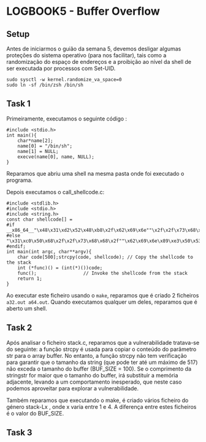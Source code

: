 # LOGBOOK5 - Buffer Overflow

## Setup

Antes de iniciarmos o guião da semana 5, devemos desligar algumas proteções do sistema operativo (para nos facilitar), tais como a randomização do espaço de endereços e a proibição ao nível da shell de ser executada por processos com Set-UID.

```
sudo sysctl -w kernel.randomize_va_space=0
sudo ln -sf /bin/zsh /bin/sh
```
## Task 1

Primeiramente, executamos o seguinte código :

```
#include <stdio.h>
int main(){
	char*name[2];
	name[0] = "/bin/sh";
	name[1] = NULL;
	execve(name[0], name, NULL);
}
```

Reparamos que abriu uma shell na mesma pasta onde foi executado o programa.

Depois executamos o call_shellcode.c:
```
#include <stdlib.h>
#include <stdio.h>
#include <string.h>
const char shellcode[] =
#if __x86_64__"\x48\x31\xd2\x52\x48\xb8\x2f\x62\x69\x6e""\x2f\x2f\x73\x68\x50\x48\x89\xe7\x52\x57""\x48\x89\xe6\x48\x31\xc0\xb0\x3b\x0f\x05"
#else
"\x31\xc0\x50\x68\x2f\x2f\x73\x68\x68\x2f""\x62\x69\x6e\x89\xe3\x50\x53\x89\xe1\x31""\xd2\x31\xc0\xb0\x0b\xcd\x80"
#endif;
int main(int argc, char**argv){
    char code[500];strcpy(code, shellcode); // Copy the shellcode to the stack
    int (*func)() = (int(*)())code;
    func();                 // Invoke the shellcode from the stack
    return 1;
}
```

Ao executar este ficheiro usando o `make`, reparamos que é criado 2 ficheiros `a32.out a64.out`. Quando executamos qualquer um deles, reparamos que é aberto um shell.

## Task 2

Após analisar o ficheiro stack.c, reparamos que a vulnerabilidade tratava-se do seguinte: a função strcpy é usada para copiar o conteúdo do parâmetro str para o array buffer. No entanto, a função strcpy não tem verificação para garantir que o tamanho da string (que pode ter até um máximo de 517) não exceda o tamanho do buffer (BUF_SIZE = 100). Se o comprimento da stringstr for maior que o tamanho do buffer, irá substituir a memória adjacente, levando a um comportamento inesperado, que neste caso podemos aproveitar para explorar a vulnerabilidade.

Também reparamos que executando o make, é criado vários ficheiro do género stack-Lx , onde x varia entre 1 e 4. A diferença entre estes ficheiros é o valor do BUF_SIZE.

## Task 3



